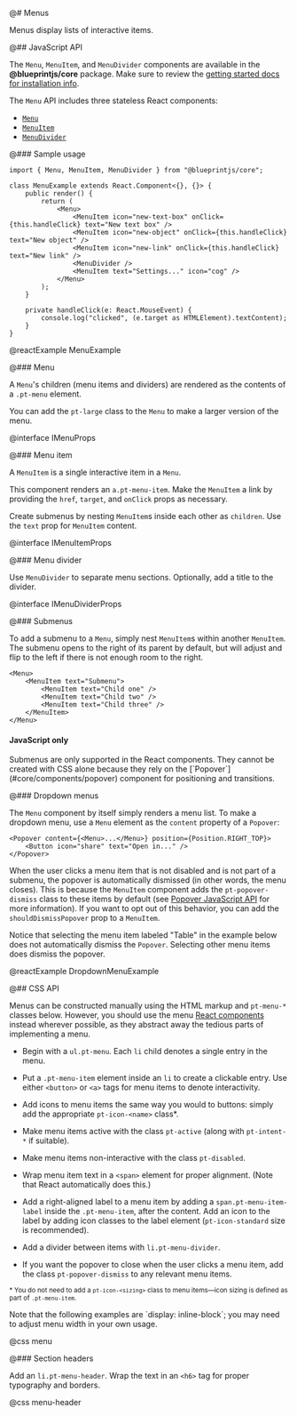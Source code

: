 @# Menus

Menus display lists of interactive items.

@## JavaScript API

The `Menu`, `MenuItem`, and `MenuDivider` components are available in the **@blueprintjs/core**
package. Make sure to review the [getting started docs for installation info](#blueprint/getting-started).

The `Menu` API includes three stateless React components:

* [`Menu`](#core/components/menu.menu)
* [`MenuItem`](#core/components/menu.menu-item)
* [`MenuDivider`](#core/components/menu.menu-divider)

@### Sample usage

```tsx
import { Menu, MenuItem, MenuDivider } from "@blueprintjs/core";

class MenuExample extends React.Component<{}, {}> {
    public render() {
        return (
            <Menu>
                <MenuItem icon="new-text-box" onClick={this.handleClick} text="New text box" />
                <MenuItem icon="new-object" onClick={this.handleClick} text="New object" />
                <MenuItem icon="new-link" onClick={this.handleClick} text="New link" />
                <MenuDivider />
                <MenuItem text="Settings..." icon="cog" />
            </Menu>
        );
    }

    private handleClick(e: React.MouseEvent) {
        console.log("clicked", (e.target as HTMLElement).textContent);
    }
}
```

@reactExample MenuExample

@### Menu

A `Menu`'s children (menu items and dividers) are rendered as the contents of a `.pt-menu` element.

You can add the `pt-large` class to the `Menu` to make a larger version of the menu.

@interface IMenuProps

@### Menu item

A `MenuItem` is a single interactive item in a `Menu`.

This component renders an `a.pt-menu-item`. Make the `MenuItem` a link by providing the `href`,
`target`, and `onClick` props as necessary.

Create submenus by nesting `MenuItem`s inside each other as `children`. Use the `text` prop
for `MenuItem` content.

@interface IMenuItemProps

@### Menu divider

Use `MenuDivider` to separate menu sections. Optionally, add a title to the divider.

@interface IMenuDividerProps

@### Submenus

To add a submenu to a `Menu`, simply nest `MenuItem`s within another `MenuItem`.
The submenu opens to the right of its parent by default, but will adjust and flip to the left if
there is not enough room to the right.

```tsx
<Menu>
    <MenuItem text="Submenu">
        <MenuItem text="Child one" />
        <MenuItem text="Child two" />
        <MenuItem text="Child three" />
    </MenuItem>
</Menu>
```

<div class="pt-callout pt-intent-warning pt-icon-warning-sign">
    <h4 class="pt-callout-title">JavaScript only</h4>
    Submenus are only supported in the React components. They cannot be created with CSS alone because
    they rely on the [`Popover`](#core/components/popover) component for positioning and transitions.
</div>

@### Dropdown menus

The `Menu` component by itself simply renders a menu list. To make a dropdown menu, use a `Menu`
element as the `content` property of a `Popover`:

```tsx
<Popover content={<Menu>...</Menu>} position={Position.RIGHT_TOP}>
    <Button icon="share" text="Open in..." />
</Popover>
```

When the user clicks a menu item that is not disabled and is not part of a submenu, the popover is
automatically dismissed (in other words, the menu closes). This is because the `MenuItem` component
adds the `pt-popover-dismiss` class to these items by default (see
[Popover JavaScript API](#core/components/popover) for more information). If you want to opt out of
this behavior, you can add the `shouldDismissPopover` prop to a `MenuItem`.

Notice that selecting the menu item labeled "Table" in the example below does not automatically
dismiss the `Popover`. Selecting other menu items does dismiss the popover.

@reactExample DropdownMenuExample

@## CSS API

Menus can be constructed manually using the HTML markup and `pt-menu-*` classes below. However, you
should use the menu [React components](#core/components/menu.javscript-api) instead wherever possible,
as they abstract away the tedious parts of implementing a menu.

* Begin with a `ul.pt-menu`. Each `li` child denotes a single entry in the menu.

* Put a `.pt-menu-item` element inside an `li` to create a clickable entry. Use either `<button>` or
  `<a>` tags for menu items to denote interactivity.

* Add icons to menu items the same way you would to buttons: simply add the appropriate
  `pt-icon-<name>` class\*.

* Make menu items active with the class `pt-active` (along with `pt-intent-*` if suitable).

* Make menu items non-interactive with the class `pt-disabled`.

* Wrap menu item text in a `<span>` element for proper alignment. (Note that React automatically
  does this.)

* Add a right-aligned label to a menu item by adding a `span.pt-menu-item-label` inside the
  `.pt-menu-item`, after the content. Add an icon to the label by adding icon classes to the label
  element (`pt-icon-standard` size is recommended).

* Add a divider between items with `li.pt-menu-divider`.

* If you want the popover to close when the user clicks a menu item, add the class
  `pt-popover-dismiss` to any relevant menu items.

<small>\* You do not need to add a `pt-icon-<sizing>` class to menu items—icon sizing is
defined as part of `.pt-menu-item`.</small>

<div class="pt-callout pt-intent-primary pt-icon-info-sign">
    Note that the following examples are `display: inline-block`; you may need to adjust
    menu width in your own usage.
</div>

@css menu

@### Section headers

Add an `li.pt-menu-header`. Wrap the text in an `<h6>` tag for proper typography and borders.

@css menu-header
